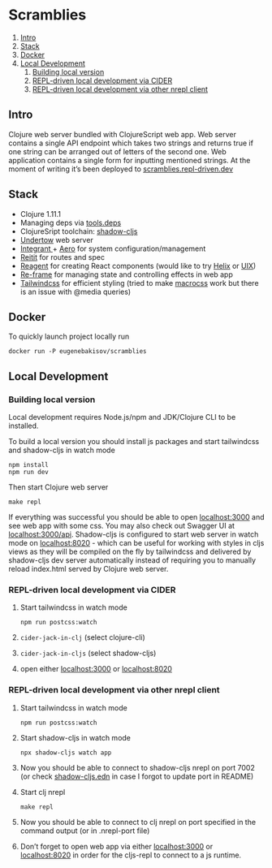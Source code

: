 

# Scramblies

1.  [Intro](#Intro)
2.  [Stack](#Stack)
3.  [Docker](#Docker)
4.  [Local Development](#Local)
    1.  [Building local version](#LocalBuild)
    2.  [REPL-driven local development via CIDER](#LocalCider)
    3.  [REPL-driven local development via other nrepl client](#LocalRepl)


<a id="Intro"></a>

## Intro

Clojure web server bundled with ClojureScript web app.
Web server contains a single API endpoint which takes two strings and returns true if one string can be arranged out of letters of the second one.
Web application contains a single form for inputting mentioned strings.
At the moment of writing it&rsquo;s been deployed to [scramblies.repl-driven.dev](https://scramblies.repl-driven.dev)


<a id="Stack"></a>

## Stack

-   Clojure 1.11.1
-   Managing deps via [tools.deps](https://github.com/clojure/tools.deps.alpha)
-   ClojureSript toolchain: [shadow-cljs](https://github.com/thheller/shadow-cljs)
-   [Undertow](https://undertow.io/) web server
-   [Integrant ](https://github.com/weavejester/integrant)+ [Aero](https://github.com/juxt/aero) for system configuration/management
-   [Reitit](https://github.com/metosin/reitit) for routes and spec
-   [Reagent](https://github.com/reagent-project/reagent) for creating React components (would like to try [Helix](https://github.com/lilactown/helix) or [UIX](https://github.com/pitch-io/uix))
-   [Re-frame](https://github.com/day8/re-frame) for managing state and controlling effects in web app
-   [Tailwindcss](https://github.com/tailwindlabs/tailwindcss) for efficient styling (tried to make [macrocss](https://github.com/HealthSamurai/macrocss) work but there is an issue with @media queries)


<a id="Docker"></a>

## Docker

To quickly launch project locally run

    docker run -P eugenebakisov/scramblies


<a id="Local"></a>

## Local Development


<a id="LocalBuild"></a>

### Building local version

Local development requires Node.js/npm and JDK/Clojure CLI to be installed.

To build a local version you should install js packages and start tailwindcss and shadow-cljs in watch mode

    npm install
    npm run dev

Then start Clojure web server

    make repl

If everything was successful you should be able to open [localhost:3000](http://localhost:3000) and see web app with some css. You may also check out Swagger UI at [localhost:3000/api](http://localhost:300/api).
Shadow-cljs is configured to start web server in watch mode on [localhost:8020](http://localhost:8020) - which can be useful for working with styles in cljs views as they will be compiled on the fly by tailwindcss and delivered by shadow-cljs dev server automatically instead of requiring you to manually reload index.html served by Clojure web server.


<a id="LocalCider"></a>

### REPL-driven local development via CIDER

1.  Start tailwindcss in watch mode
    
        npm run postcss:watch
2.  `cider-jack-in-clj` (select clojure-cli)
3.  `cider-jack-in-cljs` (select shadow-cljs)
4.  open either [localhost:3000](http://localhost:3000) or [localhost:8020](http://localhost:8020)


<a id="LocalRepl"></a>

### REPL-driven local development via other nrepl client

1.  Start tailwindcss in watch mode
    
        npm run postcss:watch
2.  Start shadow-cljs in watch mode
    
        npx shadow-cljs watch app
3.  Now you should be able to connect to shadow-cljs nrepl on port 7002 (or check [shadow-cljs.edn](https://github.com/eugenebakisov/scramblies/blob/master/shadow-cljs.edn) in case I forgot to update port in README)
4.  Start clj nrepl
    
        make repl
5.  Now you should be able to connect to clj nrepl on port specified in the command output (or in .nrepl-port file)
6.  Don&rsquo;t forget to open web app via either [localhost:3000](http://localhost:3000) or [localhost:8020](http://localhost:8020) in order for the cljs-repl to connect to a js runtime.

